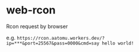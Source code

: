 # web-rcon
Rcon request by browser


e.g. `https://rcon.aatomu.workers.dev/?ip=***&port=25567&pass=0000&cmd=say hello world!`
